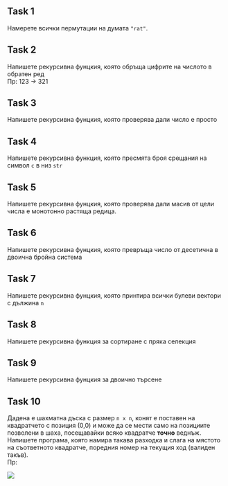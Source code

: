 ## Task 1
Намерете всички пермутации на думата `"rat"`.

## Task 2
Напишете рекурсивна фунцкия, която обръща цифрите на числото в обратен ред     
Пр: 123 -> 321

## Task 3
Напишете рекурсивна фунцкия, която проверява дали число е просто

## Task 4
Напишете рекурсивна функция, която пресмята броя срещания на символ `c` в низ `str`

## Task 5
Напишете рекурсивна фунцкия, която проверява дали масив от цели числа е монотонно растяща редица.

## Task 6
Напишете рекурсивна фунцкия, която превръща число от десетична в двоична бройна система

## Task 7
Напишете рекурсивна фунцкия, която принтира всички булеви вектори с дължина `n`

## Task 8
Напишете рекурсивна функция за сортиране с пряка селекция

## Task 9
Напишете рекурсивна фунцкия за двоично търсене

## Task 10
Дадена е шахматна дъска с размер `n x n`, конят е поставен на квадратчето с позиция (0,0) и може да се мести само на позициите позволени в шаха, посещавайки всяко квадратче **точно** веднъж. Напишете програма, която намира такава разходка и слага на мястото на съответното квадратче, поредния номер на текущия ход (валиден такъв).    
Пр:   

 <img allign="center" src="https://i1.wp.com/algorithms.tutorialhorizon.com/files/2015/05/Path-follwed-by-Knight-to-cover-all-the-cells-1.png">